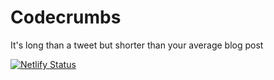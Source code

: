 Codecrumbs
==========

It's long than a tweet but shorter than your average blog post


[![Netlify Status](https://api.netlify.com/api/v1/badges/8c726274-230e-49b0-b523-c8e2c75e4397/deploy-status)](https://app.netlify.com/sites/codecrumbs/deploys)
